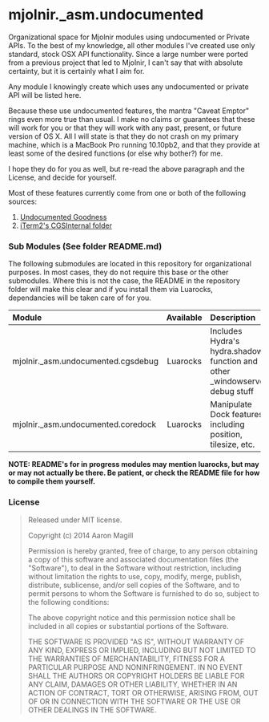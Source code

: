 mjolnir._asm.undocumented
=========================

Organizational space for Mjolnir modules using undocumented or Private APIs.  To the best of my knowledge, all other modules I've created use only standard, stock OSX API functionality.  Since a large number were ported from a previous project that led to Mjolnir, I can't say that with absolute certainty, but it is certainly what I aim for.

Any module I knowingly create which uses any undocumented or private API will be listed here.

Because these use undocumented features, the mantra "Caveat Emptor" rings even more true than usual.  I make no claims or guarantees that these will work for you or that they will work with any past, present, or future version of OS X.  All I will state is that they do not crash on my primary machine, which is a MacBook Pro running 10.10pb2, and that they provide at least some of the desired functions (or else why bother?) for me.

I hope they do for you as well, but re-read the above paragraph and the License, and decide for yourself.

Most of these features currently come from one or both of the following sources:

 1. [Undocumented Goodness](https://code.google.com/p/undocumented-goodness/)
 2. [iTerm2's CGSInternal folder](https://github.com/gnachman/iterm2)

### Sub Modules (See folder README.md)
The following submodules are located in this repository for organizational purposes.  In most cases, they do not require this base or the other submodules.  Where this is not the case, the README in the repository folder will make this clear and if you install them via Luarocks, dependancies will be taken care of for you.

|Module                             | Available | Description                                                                |
|:----------------------------------|:---------:|:---------------------------------------------------------------------------|
|mjolnir._asm.undocumented.cgsdebug | Luarocks  | Includes Hydra's hydra.shadow function and other _windowserver debug stuff |
|mjolnir._asm.undocumented.coredock | Luarocks  | Manipulate Dock features including position, tilesize, etc.                |

**NOTE: README's for in progress modules may mention luarocks, but may or may not actually be there.  Be patient, or check the README file for how to compile them yourself.**

### License

> Released under MIT license.
>
> Copyright (c) 2014 Aaron Magill
>
> Permission is hereby granted, free of charge, to any person obtaining a copy of this software and associated documentation files (the "Software"), to deal in the Software without restriction, including without limitation the rights to use, copy, modify, merge, publish, distribute, sublicense, and/or sell copies of the Software, and to permit persons to whom the Software is furnished to do so, subject to the following conditions:
>
> The above copyright notice and this permission notice shall be included in all copies or substantial portions of the Software.
>
> THE SOFTWARE IS PROVIDED "AS IS", WITHOUT WARRANTY OF ANY KIND, EXPRESS OR IMPLIED, INCLUDING BUT NOT LIMITED TO THE WARRANTIES OF MERCHANTABILITY, FITNESS FOR A PARTICULAR PURPOSE AND NONINFRINGEMENT. IN NO EVENT SHALL THE AUTHORS OR COPYRIGHT HOLDERS BE LIABLE FOR ANY CLAIM, DAMAGES OR OTHER LIABILITY, WHETHER IN AN ACTION OF CONTRACT, TORT OR OTHERWISE, ARISING FROM, OUT OF OR IN CONNECTION WITH THE SOFTWARE OR THE USE OR OTHER DEALINGS IN THE SOFTWARE.
>
